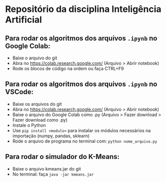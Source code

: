 # Repositório da disciplina Inteligência Artificial
## Para rodar os algoritmos dos arquivos ```.ipynb``` no Google Colab:
- Baixe o arquivo do git
- Abra no https://colab.research.google.com/ (Arquivo > Abrir notebook)
- Rode os blocos de código na ordem ou faça CTRL+F9


## Para rodar os algoritmos dos arquivos ```.ipynb``` no VSCode:
- Baixe os arquivos do git
- Abra no https://colab.research.google.com/ (Arquivo > Abrir notebook)
- Baixe o arquivo do Google Colab como .py (Arquivo > Fazer download > Fazer download como .py)
- Instale o Python
- Use ```pip install <modulo>``` para instalar os módulos necessários na importação (numpy, pandas, sklearn)
- Rode o arquivo de programa no terminal com: ```python nome_arquivo.py```

## Para rodar o simulador do K-Means:
- Baixe o arquivo kmeans.jar do git
- No terminal: faça ```java -jar kmeans.jar```
